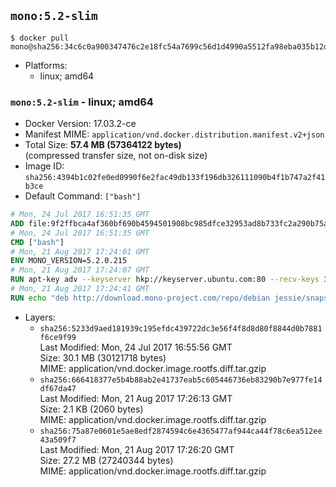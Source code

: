 ## `mono:5.2-slim`

```console
$ docker pull mono@sha256:34c6c0a900347476c2e18fc54a7699c56d1d4990a5512fa98eba035b12db5dd5
```

-	Platforms:
	-	linux; amd64

### `mono:5.2-slim` - linux; amd64

-	Docker Version: 17.03.2-ce
-	Manifest MIME: `application/vnd.docker.distribution.manifest.v2+json`
-	Total Size: **57.4 MB (57364122 bytes)**  
	(compressed transfer size, not on-disk size)
-	Image ID: `sha256:4394b1c02fe0ed0990f6e2fac49db133f196db326111090b4f1b747a2f41b3ce`
-	Default Command: `["bash"]`

```dockerfile
# Mon, 24 Jul 2017 16:51:35 GMT
ADD file:9f2ffbca4af360bf690b4594501908bc985dfce32953ad8b733fc2a290b75a80 in / 
# Mon, 24 Jul 2017 16:51:35 GMT
CMD ["bash"]
# Mon, 21 Aug 2017 17:24:01 GMT
ENV MONO_VERSION=5.2.0.215
# Mon, 21 Aug 2017 17:24:07 GMT
RUN apt-key adv --keyserver hkp://keyserver.ubuntu.com:80 --recv-keys 3FA7E0328081BFF6A14DA29AA6A19B38D3D831EF
# Mon, 21 Aug 2017 17:24:41 GMT
RUN echo "deb http://download.mono-project.com/repo/debian jessie/snapshots/$MONO_VERSION main" > /etc/apt/sources.list.d/mono-official.list   && apt-get update   && apt-get install -y mono-runtime   && rm -rf /var/lib/apt/lists/* /tmp/*
```

-	Layers:
	-	`sha256:5233d9aed181939c195efdc439722dc3e56f4f8d8d80f8844d0b7881f6ce9f99`  
		Last Modified: Mon, 24 Jul 2017 16:55:56 GMT  
		Size: 30.1 MB (30121718 bytes)  
		MIME: application/vnd.docker.image.rootfs.diff.tar.gzip
	-	`sha256:666418377e5b4b88ab2e41737eab5c605446736eb83290b7e977fe14df67da47`  
		Last Modified: Mon, 21 Aug 2017 17:26:13 GMT  
		Size: 2.1 KB (2060 bytes)  
		MIME: application/vnd.docker.image.rootfs.diff.tar.gzip
	-	`sha256:75a87e0601e5ae8edf2874594c6e4365477af944ca44f78c6ea512ee43a509f7`  
		Last Modified: Mon, 21 Aug 2017 17:26:20 GMT  
		Size: 27.2 MB (27240344 bytes)  
		MIME: application/vnd.docker.image.rootfs.diff.tar.gzip
